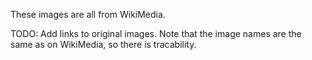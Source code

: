These images are all from WikiMedia.

TODO: Add links to original images.  Note that the image names are
the same as on WikiMedia, so there is tracability.
